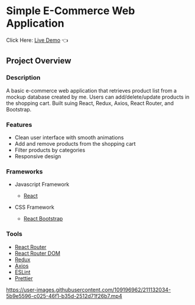 # Simple E-Commerce Web Application

Click Here: [Live Demo](https://swhag.github.io/React-E-Commerce-App/) :point_left:

## Project Overview

### Description

A basic e-commerce web application that retrieves product list from a
mockup database created by me. Users can add/delete/update products in
the shopping cart. Built suing React, Redux, Axios, React Router, and
Bootstrap.

### Features

- Clean user interface with smooth animations
- Add and remove products from the shopping cart
- Filter products by categories
- Responsive design

### Frameworks

- Javascript Framework

  - [React](https://reactjs.org/)

- CSS Framework
  - [React Bootstrap](https://react-bootstrap.github.io/)

### Tools

- [React Router](https://reactrouter.com/)
- [React Router DOM](https://reactrouter.com/)
- [Redux](https://redux.js.org/)
- [Axios](https://axios-http.com/docs/intro)
- [ESLint](https://eslint.org/)
- [Prettier](https://prettier.io/)

https://user-images.githubusercontent.com/109196962/211132034-5b9e5596-c025-46f1-b35d-2512d71f26b7.mp4
